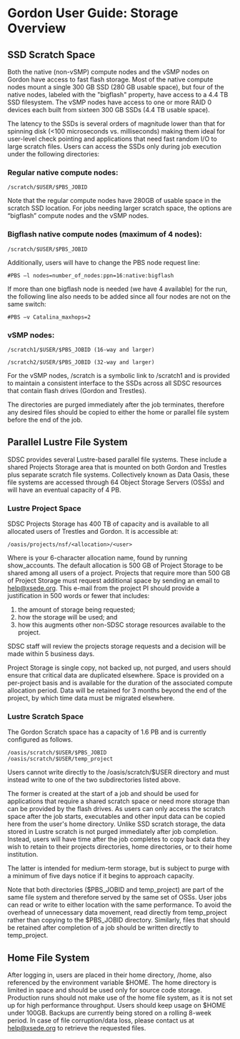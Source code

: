 Gordon User Guide: Storage Overview
===================================

SSD Scratch Space
-----------------
Both the native (non-vSMP) compute nodes and the vSMP nodes on Gordon have access to fast flash storage. Most of the native compute nodes mount a single 300 GB SSD (280 GB usable space), but four of the native nodes, labeled with the "bigflash" property, have access to a 4.4 TB SSD filesystem. The vSMP nodes have access to one or more RAID 0 devices each built from sixteen 300 GB SSDs (4.4 TB usable space).  

The latency to the SSDs is several orders of magnitude lower than that for spinning disk (<100 microseconds vs. milliseconds) making them ideal for user-level check pointing and applications that need fast random I/O to large scratch files. Users can access the SSDs only during job execution under the following directories:

### Regular native compute nodes:

    /scratch/$USER/$PBS_JOBID

Note that the regular compute nodes have 280GB of usable space in the scratch SSD location. For jobs needing larger scratch space, the options are “bigflash” compute nodes and the vSMP nodes.

### Bigflash native compute nodes (maximum of 4 nodes):

    /scratch/$USER/$PBS_JOBID

Additionally, users will have to change the PBS node request line:

    #PBS –l nodes=number_of_nodes:ppn=16:native:bigflash

If more than one bigflash node is needed (we have 4 available) for the run, the following line also needs to be added since all four nodes are not on the same switch:

    #PBS –v Catalina_maxhops=2

### vSMP nodes:

    /scratch1/$USER/$PBS_JOBID (16-way and larger)

    /scratch2/$USER/$PBS_JOBID (32-way and larger)

For the vSMP nodes, /scratch is a symbolic link to /scratch1 and is provided to maintain a consistent interface to the SSDs across all SDSC resources that contain flash drives (Gordon and Trestles).

The directories are purged immediately after the job terminates, therefore any desired files should be copied to either the home or parallel file system before the end of the job.

Parallel Lustre File System
---------------------------
SDSC provides several Lustre-based parallel file systems. These include a shared Projects Storage area that is mounted on both Gordon and Trestles plus separate scratch file systems. Collectively known as Data Oasis, these file systems are accessed through 64 Object Storage Servers (OSSs) and will have an eventual capacity of 4 PB.

### Lustre Project Space

SDSC Projects Storage has 400 TB of capacity and is available to all allocated users of Trestles and Gordon. It is accessible at:

    /oasis/projects/nsf/<allocation>/<user>

Where <allocation> is your 6-character allocation name, found by running show_accounts. The default allocation is 500 GB of Project Storage to be shared among all users of a project. Projects that require more than 500 GB of Project Storage must request additional space by sending an email to help@xsede.org. This e-mail from the project PI should provide a justification in 500 words or fewer that includes:

1. the amount of storage being requested;
2. how the storage will be used; and
3. how this augments other non-SDSC storage resources available to the project.

SDSC staff will review the projects storage requests and a decision will be made within 5 business days.

Project Storage is single copy, not backed up, not purged, and users should ensure that critical data are duplicated elsewhere. Space is provided on a per-project basis and is available for the duration of the associated compute allocation period. Data will be retained for 3 months beyond the end of the project, by which time data must be migrated elsewhere.

### Lustre Scratch Space

The Gordon Scratch space has a capacity of 1.6 PB and is currently configured as follows. 

    /oasis/scratch/$USER/$PBS_JOBID
    /oasis/scratch/$USER/temp_project

Users cannot write directly to the /oasis/scratch/$USER directory and must instead write to one of the two subdirectories listed above.

The former is created at the start of a job and should be used for applications that require a shared scratch space or need more storage than can be provided by the flash drives. As users can only access the scratch space after the job starts, executables and other input data can be copied here from the user's home directory. Unlike SSD scratch storage, the data stored in Lustre scratch is not purged immediately after job completion. Instead, users will have time after the job completes to copy back data they wish to retain to their projects directories, home directories, or to their home institution.

The latter is intended for medium-term storage, but is subject to purge with a minimum of five days notice if it begins to approach capacity.

Note that both directories ($PBS_JOBID and temp_project) are part of the same file system and therefore served by the same set of OSSs. User jobs can read or write to either location with the same performance. To avoid the overhead of unnecessary data movement, read directly from temp_project rather than copying to the $PBS_JOBID directory. Similarly, files that should be retained after completion of a job should be written directly to temp_project.

Home File System
----------------
After logging in, users are placed in their home directory, /home, also referenced by the environment variable $HOME. The home directory is limited in space and should be used only for source code storage. Production runs should not make use of the home file system, as it is not set up for high performance throughput. Users should keep usage on $HOME under 100GB. Backups are currently being stored on a rolling 8-week period. In case of file corruption/data loss, please contact us at help@xsede.org to retrieve the requested files.
